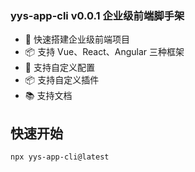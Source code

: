### yys-app-cli v0.0.1 企业级前端脚手架

- 🚀 快速搭建企业级前端项目
- 📦️ 支持 Vue、React、Angular 三种框架
- 🔧 支持自定义配置
- 📦️ 支持自定义插件
- 📚️ 支持文档

## 快速开始

```bash
npx yys-app-cli@latest
```
